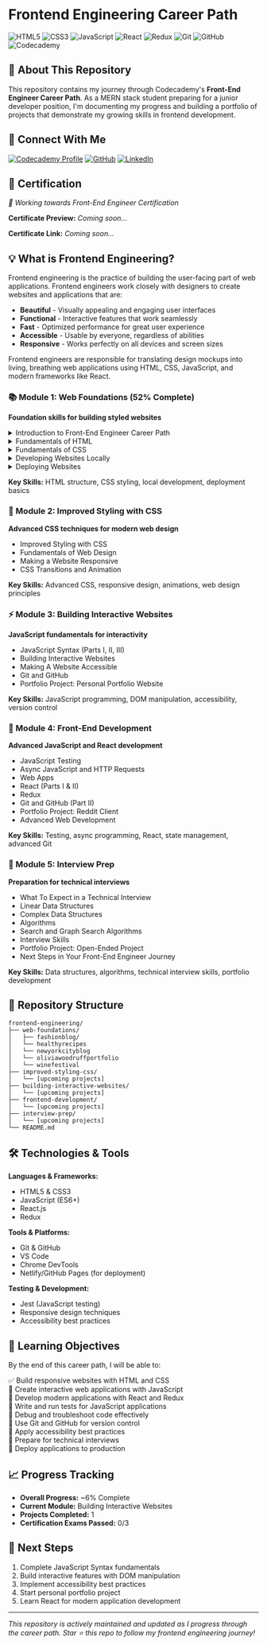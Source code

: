 # Frontend Engineering Career Path

![HTML5](https://img.shields.io/badge/html5-%23E34F26.svg?style=for-the-badge&logo=html5&logoColor=white)
![CSS3](https://img.shields.io/badge/css3-%231572B6.svg?style=for-the-badge&logo=css3&logoColor=white)
![JavaScript](https://img.shields.io/badge/javascript-%23323330.svg?style=for-the-badge&logo=javascript&logoColor=%23F7DF1E)
![React](https://img.shields.io/badge/react-%2320232a.svg?style=for-the-badge&logo=react&logoColor=%2361DAFB)
![Redux](https://img.shields.io/badge/redux-%23593d88.svg?style=for-the-badge&logo=redux&logoColor=white)
![Git](https://img.shields.io/badge/git-%23F05033.svg?style=for-the-badge&logo=git&logoColor=white)
![GitHub](https://img.shields.io/badge/github-%23121011.svg?style=for-the-badge&logo=github&logoColor=white)
![Codecademy](https://img.shields.io/badge/Codecademy-FFF0E5?style=for-the-badge&logo=codecademy&logoColor=1F243A)

## 🚀 About This Repository

This repository contains my journey through Codecademy's **Front-End Engineer Career Path**. As a MERN stack student preparing for a junior developer position, I'm documenting my progress and building a portfolio of projects that demonstrate my growing skills in frontend development.

## 🔗 Connect With Me

[![Codecademy Profile](https://img.shields.io/badge/Codecademy-Profile-1F243A?style=for-the-badge&logo=codecademy)](https://www.codecademy.com/profiles/JoEduDev)
[![GitHub](https://img.shields.io/badge/GitHub-Repository-181717?style=for-the-badge&logo=github)](https://github.com/joedudev/frontend-engineering)
[![LinkedIn](https://img.shields.io/badge/LinkedIn-Profile-0077B5?style=for-the-badge&logo=linkedin)](https://www.linkedin.com/in/joedudev/)

## 📜 Certification

<!-- Certification will be added here upon completion -->

_🎯 Working towards Front-End Engineer Certification_

**Certificate Preview:** _Coming soon..._

**Certificate Link:** _Coming soon..._

## 💡 What is Frontend Engineering?

Frontend engineering is the practice of building the user-facing part of web applications. Frontend engineers work closely with designers to create websites and applications that are:

- **Beautiful** - Visually appealing and engaging user interfaces
- **Functional** - Interactive features that work seamlessly
- **Fast** - Optimized performance for great user experience
- **Accessible** - Usable by everyone, regardless of abilities
- **Responsive** - Works perfectly on all devices and screen sizes

Frontend engineers are responsible for translating design mockups into living, breathing web applications using HTML, CSS, JavaScript, and modern frameworks like React.

### 📚 Module 1: Web Foundations (52% Complete)

**Foundation skills for building styled websites**

<details>
<summary>Introduction to Front-End Engineer Career Path</summary>
<br>
</details>

<details>
<summary>Fundamentals of HTML</summary>
<br>

- [🧩 Project: Fashion Blog](https://github.com/joedudev/frontend-engineering/tree/main/web-foundations/fashionblog)
- [🧩 Project: Wine Festival](https://github.com/joedudev/frontend-engineering/tree/main/web-foundations/winefestival)
- [🧩 Project: New York Blog](https://github.com/joedudev/frontend-engineering/tree/main/web-foundations/newtorkcityblog)

</details>

<details>
<summary>Fundamentals of CSS</summary>
<br>

- [🧩 Project: Healthy Receipes](https://github.com/joedudev/frontend-engineering/tree/main/web-foundations/healthyrecipes)
- [🧩 Project: Olivias Woodruff Portfolio](https://github.com/joedudev/frontend-engineering/tree/main/web-foundations/oliviawoodruffportfolio)
- [🧩 Project: Davie's Burguers](https://github.com/joedudev/frontend-engineering/tree/main/web-foundations/DaviesBurgers)
- [🧩 Project: Broadway](https://github.com/joedudev/frontend-engineering/tree/main/web-foundations/broadway)

</details>

<details>
<summary>Developing Websites Locally</summary>
<br>

</details>

<details>
<summary>Deploying Websites</summary>
<br>

</details>

**Key Skills:** HTML structure, CSS styling, local development, deployment basics

### 🎨 Module 2: Improved Styling with CSS

**Advanced CSS techniques for modern web design**

- Improved Styling with CSS
- Fundamentals of Web Design
- Making a Website Responsive
- CSS Transitions and Animation

**Key Skills:** Advanced CSS, responsive design, animations, web design principles

### ⚡ Module 3: Building Interactive Websites

**JavaScript fundamentals for interactivity**

- JavaScript Syntax (Parts I, II, III)
- Building Interactive Websites
- Making A Website Accessible
- Git and GitHub
- Portfolio Project: Personal Portfolio Website

**Key Skills:** JavaScript programming, DOM manipulation, accessibility, version control

### 🔧 Module 4: Front-End Development

**Advanced JavaScript and React development**

- JavaScript Testing
- Async JavaScript and HTTP Requests
- Web Apps
- React (Parts I & II)
- Redux
- Git and GitHub (Part II)
- Portfolio Project: Reddit Client
- Advanced Web Development

**Key Skills:** Testing, async programming, React, state management, advanced Git

### 🎯 Module 5: Interview Prep

**Preparation for technical interviews**

- What To Expect in a Technical Interview
- Linear Data Structures
- Complex Data Structures
- Algorithms
- Search and Graph Search Algorithms
- Interview Skills
- Portfolio Project: Open-Ended Project
- Next Steps in Your Front-End Engineer Journey

**Key Skills:** Data structures, algorithms, technical interview skills, portfolio development

## 📁 Repository Structure

```
frontend-engineering/
├── web-foundations/
│   ├── fashionblog/
│   └── healthyrecipes
│   └── newyorkcityblog
│   └── oliviawoodruffportfolio
│   └── winefestival
├── improved-styling-css/
│   └── [upcoming projects]
├── building-interactive-websites/
│   └── [upcoming projects]
├── frontend-development/
│   └── [upcoming projects]
├── interview-prep/
│   └── [upcoming projects]
└── README.md
```

## 🛠️ Technologies & Tools

**Languages & Frameworks:**

- HTML5 & CSS3
- JavaScript (ES6+)
- React.js
- Redux

**Tools & Platforms:**

- Git & GitHub
- VS Code
- Chrome DevTools
- Netlify/GitHub Pages (for deployment)

**Testing & Development:**

- Jest (JavaScript testing)
- Responsive design techniques
- Accessibility best practices

## 🎯 Learning Objectives

By the end of this career path, I will be able to:

✅ Build responsive websites with HTML and CSS  
🔄 Create interactive web applications with JavaScript  
🔄 Develop modern applications with React and Redux  
🔄 Write and run tests for JavaScript applications  
🔄 Debug and troubleshoot code effectively  
🔄 Use Git and GitHub for version control  
🔄 Apply accessibility best practices  
🔄 Prepare for technical interviews  
🔄 Deploy applications to production

## 📈 Progress Tracking

- **Overall Progress:** ~6% Complete
- **Current Module:** Building Interactive Websites
- **Projects Completed:** 1
- **Certification Exams Passed:** 0/3

## 🎯 Next Steps

1. Complete JavaScript Syntax fundamentals
2. Build interactive features with DOM manipulation
3. Implement accessibility best practices
4. Start personal portfolio project
5. Learn React for modern application development

---

_This repository is actively maintained and updated as I progress through the career path. Star ⭐ this repo to follow my frontend engineering journey!_
